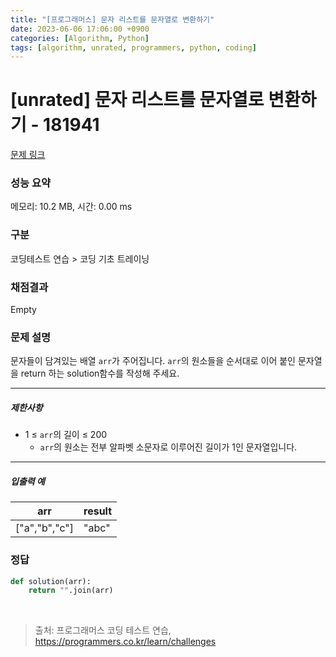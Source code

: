 ```yaml
---
title: "[프로그래머스] 문자 리스트를 문자열로 변환하기"
date: 2023-06-06 17:06:00 +0900
categories: [Algorithm, Python]
tags: [algorithm, unrated, programmers, python, coding]
---
```


# [unrated] 문자 리스트를 문자열로 변환하기 - 181941

[문제 링크](https://school.programmers.co.kr/learn/courses/30/lessons/181941)

### 성능 요약

메모리: 10.2 MB, 시간: 0.00 ms

### 구분

코딩테스트 연습 > 코딩 기초 트레이닝

### 채점결과

Empty

### 문제 설명

<p>문자들이 담겨있는 배열 <code>arr</code>가 주어집니다. <code>arr</code>의 원소들을 순서대로 이어 붙인 문자열을 return 하는 solution함수를 작성해 주세요.</p>

<hr>

<h5>제한사항</h5>

<ul>
<li>1 ≤ <code>arr</code>의 길이 ≤ 200

<ul>
<li><code>arr</code>의 원소는 전부 알파벳 소문자로 이루어진 길이가 1인 문자열입니다.</li>
</ul></li>
</ul>

<hr>

<h5>입출력 예</h5>

| arr           | result |
|---------------|--------|
| ["a","b","c"] | "abc"  |


### 정답

```python
def solution(arr):
    return "".join(arr)
```

<br>

> 출처: 프로그래머스 코딩 테스트 연습, https://programmers.co.kr/learn/challenges
